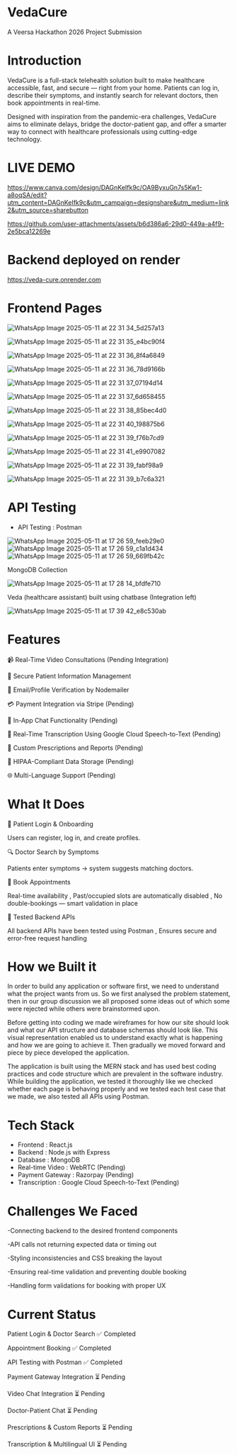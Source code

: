# VedaCure
A Veersa Hackathon 2026 Project Submission

# Introduction
VedaCure is a full-stack telehealth solution built to make healthcare accessible, fast, and secure — right from your home. Patients can log in, describe their symptoms, and instantly search for relevant doctors, then book appointments in real-time.

Designed with inspiration from the pandemic-era challenges, VedaCure aims to eliminate delays, bridge the doctor-patient gap, and offer a smarter way to connect with healthcare professionals using cutting-edge technology.

# LIVE DEMO
https://www.canva.com/design/DAGnKeIfk9c/OA9ByxuGn7s5Kw1-a8oqSA/edit?utm_content=DAGnKeIfk9c&utm_campaign=designshare&utm_medium=link2&utm_source=sharebutton

https://github.com/user-attachments/assets/b6d386a6-29d0-449a-a4f9-2e5bca12269e



# Backend deployed on render
https://veda-cure.onrender.com

# Frontend Pages
![WhatsApp Image 2025-05-11 at 22 31 34_5d257a13](https://github.com/user-attachments/assets/968696ce-6334-40ed-9d43-c4f02112682e)

![WhatsApp Image 2025-05-11 at 22 31 35_e4bc90f4](https://github.com/user-attachments/assets/d5083637-c956-4fbe-995b-34eacd2a160b)

![WhatsApp Image 2025-05-11 at 22 31 36_8f4a6849](https://github.com/user-attachments/assets/825a9400-98f8-4b95-b654-036fe394dcc2)

![WhatsApp Image 2025-05-11 at 22 31 36_78d9166b](https://github.com/user-attachments/assets/abc94ee4-e403-4b46-9cdb-459d0cbdbada)

![WhatsApp Image 2025-05-11 at 22 31 37_07194d14](https://github.com/user-attachments/assets/c0dd028e-d442-4a6f-85f7-a5ee9245b864)

![WhatsApp Image 2025-05-11 at 22 31 37_6d658455](https://github.com/user-attachments/assets/02e76650-9a90-4c89-a395-5232bb20f025)

![WhatsApp Image 2025-05-11 at 22 31 38_85bec4d0](https://github.com/user-attachments/assets/d4a67aaa-84e7-47a7-9021-5ee2f9376198)

![WhatsApp Image 2025-05-11 at 22 31 40_198875b6](https://github.com/user-attachments/assets/b87e3ab3-dd7a-4426-b7cc-06c1e1c96ba6)

![WhatsApp Image 2025-05-11 at 22 31 39_f76b7cd9](https://github.com/user-attachments/assets/c14befa7-b6d8-4ba1-aa16-c9dae1acece2)

![WhatsApp Image 2025-05-11 at 22 31 41_e9907082](https://github.com/user-attachments/assets/d90cff50-6e34-44ff-bb9f-75f0d449fcd3)

![WhatsApp Image 2025-05-11 at 22 31 39_fabf98a9](https://github.com/user-attachments/assets/7a6b6b3e-6cc9-4a68-9142-00bbba068c6c)

![WhatsApp Image 2025-05-11 at 22 31 39_b7c6a321](https://github.com/user-attachments/assets/25e0e84a-2523-4bc3-9d8a-c46f1933b342)

# API Testing

- API Testing	: Postman

![WhatsApp Image 2025-05-11 at 17 26 59_feeb29e0](https://github.com/user-attachments/assets/6416f190-414f-40f2-a075-5a046cfbdd74)
![WhatsApp Image 2025-05-11 at 17 26 59_c1a1d434](https://github.com/user-attachments/assets/69ff1589-c8dd-4b24-8deb-8a63fc11528c)
![WhatsApp Image 2025-05-11 at 17 26 59_669fb42c](https://github.com/user-attachments/assets/21e16b0e-1a1e-48af-a18d-48090b7c0738)



MongoDB Collection

![WhatsApp Image 2025-05-11 at 17 28 14_bfdfe710](https://github.com/user-attachments/assets/06cd7e38-3b60-4534-943e-1ace87cc4851)



Veda (healthcare assistant) built using chatbase (Integration left)

![WhatsApp Image 2025-05-11 at 17 39 42_e8c530ab](https://github.com/user-attachments/assets/900c3831-8d42-4896-a055-fedf435774dc)


# Features
📹 Real-Time Video Consultations (Pending Integration)

🔐 Secure Patient Information Management

📩 Email/Profile Verification by Nodemailer

💳 Payment Integration via Stripe (Pending)

💬 In-App Chat Functionality (Pending)

📝 Real-Time Transcription Using Google Cloud Speech-to-Text (Pending)

🧾 Custom Prescriptions and Reports (Pending)

📜 HIPAA-Compliant Data Storage (Pending)

🌐 Multi-Language Support (Pending)

# What It Does
👤 Patient Login & Onboarding

Users can register, log in, and create profiles.

🔍 Doctor Search by Symptoms

Patients enter symptoms → system suggests matching doctors.

📆 Book Appointments

Real-time availability , Past/occupied slots are automatically disabled , No double-bookings — smart validation in place

🧪 Tested Backend APIs

All backend APIs have been tested using Postman , Ensures secure and error-free request handling

# How we Built it
In order to build any application or software first, we need to understand what the project wants from us. So we first analysed the problem statement, then in our group discussion we all proposed some ideas out of which some were rejected while others were brainstormed upon.

Before getting into coding we made wireframes for how our site should look and what our API structure and database schemas should look like. This visual representation enabled us to understand exactly what is happening and how we are going to achieve it. Then gradually we moved forward and piece by piece developed the application.

The application is built using the MERN stack and has used best coding practices and code structure which are prevalent in the software industry. While building the application, we tested it thoroughly like we checked whether each page is behaving properly and we tested each test case that we made, we also tested all APIs using Postman.

# Tech Stack
 
- Frontend :	React.js
- Backend	 :  Node.js with Express
- Database :  MongoDB
- Real-time Video	: WebRTC (Pending)
- Payment Gateway	: Razorpay (Pending)
- Transcription	: Google Cloud Speech-to-Text (Pending)

# Challenges We Faced
-Connecting backend to the desired frontend components

-API calls not returning expected data or timing out

-Styling inconsistencies and CSS breaking the layout

-Ensuring real-time validation and preventing double booking

-Handling form validations for booking with proper UX

# Current Status

Patient Login & Doctor Search	                    ✅ Completed

Appointment Booking	                              ✅ Completed

API Testing with Postman                         	✅ Completed

Payment Gateway Integration                     	⏳ Pending

Video Chat Integration	                          ⏳ Pending

Doctor-Patient Chat	                              ⏳ Pending

Prescriptions & Custom Reports	                  ⏳ Pending

Transcription & Multilingual UI	                  ⏳ Pending
